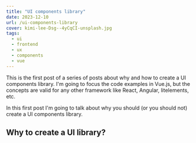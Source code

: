 ```yaml
---
title: "UI components library"
date: 2023-12-10
url: /ui-components-library
cover: kimi-lee-Dsg--4yCqCI-unsplash.jpg
tags:
  - ui
  - frontend
  - ux
  - components
  - vue
---
```


This is the first post of a series of posts about why and how to create a UI components library. I'm going to focus the code examples in Vue.js, but the concepts are valid for any other framework like React, Angular, litelements, etc.

In this first post I'm going to talk about why you should (or you should not) create a UI components library.




## Why to create a UI library?



